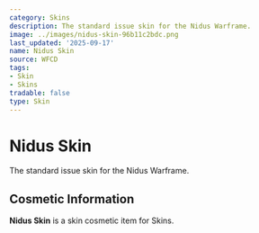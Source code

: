 ```yaml
---
category: Skins
description: The standard issue skin for the Nidus Warframe.
image: ../images/nidus-skin-96b11c2bdc.png
last_updated: '2025-09-17'
name: Nidus Skin
source: WFCD
tags:
- Skin
- Skins
tradable: false
type: Skin
---
```


# Nidus Skin

The standard issue skin for the Nidus Warframe.

## Cosmetic Information

**Nidus Skin** is a skin cosmetic item for Skins.

